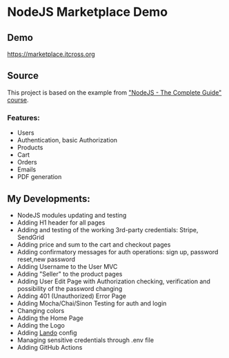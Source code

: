 # NodeJS Marketplace Demo

## Demo

https://marketplace.itcross.org

## Source

This project is based on the example
from ["NodeJS - The Complete Guide" course](https://www.udemy.com/course/nodejs-the-complete-guide).

### Features:

- Users
- Authentication, basic Authorization
- Products
- Cart
- Orders
- Emails
- PDF generation

## My Developments:

- NodeJS modules updating and testing
- Adding H1 header for all pages
- Adding and testing of the working 3rd-party credentials: Stripe, SendGrid
- Adding price and sum to the cart and checkout pages
- Adding confirmatory messages for auth operations: sign up, password reset,new password
- Adding Username to the User MVC
- Adding "Seller" to the product pages
- Adding User Edit Page with Authorization checking, verification and possibility of the password changing
- Adding 401 (Unauthorized) Error Page
- Adding Mocha/Chai/Sinon Testing for auth and login
- Changing colors
- Adding the Home Page
- Adding the Logo
- Adding [Lando](https://lando.dev) config
- Managing sensitive credentials through .env file
- Adding GitHub Actions